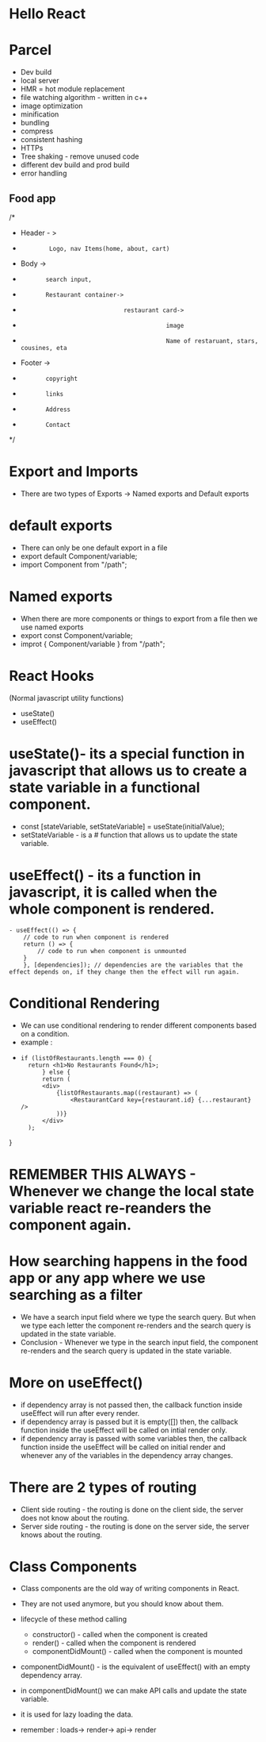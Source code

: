 # Hello React


# Parcel
- Dev build
- local server
- HMR = hot module replacement
- file watching algorithm - written in c++
- image optimization 
- minification
- bundling 
- compress
- consistent hashing 
- HTTPs
- Tree shaking - remove unused code
- different dev build and prod build 
- error handling 


## Food app

/*
 *  Header - >
 *             Logo, nav Items(home, about, cart)
 *  Body ->
 *            search input,
 *            Restaurant container->
 *                                  restaurant card->
 *                                              image
 *                                              Name of restaruant, stars, cousines, eta
 *  Footer ->
 *            copyright
 *            links
 *            Address
 *            Contact
 */

# Export and Imports
- There are two types of Exports -> Named exports and Default exports

# default exports
- There can only be one default export in a file
- export default Component/variable;
- import Component from "/path";

# Named exports
- When there are more components or things to export from a file then we use named exports
- export const Component/variable;
- improt { Component/variable } from "/path";

# React Hooks
(Normal javascript utility functions)  
- useState() 
- useEffect()

# useState()- its a special function in javascript that allows us to create a state variable in a functional component.
  - const [stateVariable, setStateVariable] = useState(initialValue);
  - setStateVariable - is a # function that allows us to update the state variable.

# useEffect() - its a function in javascript, it is called when the whole component is rendered.
    - useEffect(() => {
        // code to run when component is rendered
        return () => {
            // code to run when component is unmounted
        }
        }, [dependencies]); // dependencies are the variables that the effect depends on, if they change then the effect will run again.


# Conditional Rendering
- We can use conditional rendering to render different components based on a condition.
- example : 
-     if (listOfRestaurants.length === 0) {
        return <h1>No Restaurants Found</h1>;
            } else {
            return (
            <div>
                {listOfRestaurants.map((restaurant) => (
                    <RestaurantCard key={restaurant.id} {...restaurant} />
                ))}
            </div>
        );
}

# REMEMBER THIS ALWAYS - Whenever we change the local state variable react re-reanders the component again.


# How searching happens in the food app or any app where we use searching as a filter
- We have a search input field where we type the search query. But when we type each letter the component re-renders and the search query is updated in the state variable. 
- Conclusion - Whenever we type in the search input field, the component re-renders and the search query is updated in the state variable.

# More on useEffect()

- if dependency array is not passed then, the callback function inside useEffect will run after every render.
- if dependency array is passed but it is empty([]) then, the callback function inside the useEffect will be called on intial render only.
- if dependency array is passed with some variables then, the callback function inside the useEffect will be called on initial render and whenever any of the variables in the dependency array changes.

# There are 2 types of routing 
- Client side routing - the routing is done on the client side, the server does not know about the routing.
- Server side routing - the routing is done on the server side, the server knows about the routing.

# Class Components
- Class components are the old way of writing components in React.
- They are not used anymore, but you should know about them.
- lifecycle of these method calling 
  - constructor() - called when the component is created
  - render() - called when the component is rendered
  - componentDidMount() - called when the component is mounted

- componentDidMount() - is the equivalent of useEffect() with an empty dependency array. 
- in componentDidMount() we can make API calls and update the state variable. 
- it is used for lazy loading the data. 
- remember : loads-> render-> api-> render

